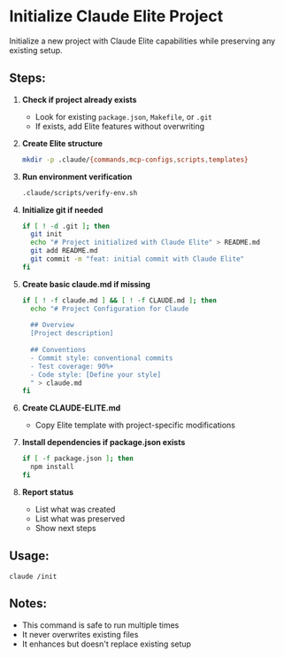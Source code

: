 # Initialize Claude Elite Project

Initialize a new project with Claude Elite capabilities while preserving any existing setup.

## Steps:

1. **Check if project already exists**
   - Look for existing `package.json`, `Makefile`, or `.git`
   - If exists, add Elite features without overwriting

2. **Create Elite structure**
   ```bash
   mkdir -p .claude/{commands,mcp-configs,scripts,templates}
   ```

3. **Run environment verification**
   ```bash
   .claude/scripts/verify-env.sh
   ```

4. **Initialize git if needed**
   ```bash
   if [ ! -d .git ]; then
     git init
     echo "# Project initialized with Claude Elite" > README.md
     git add README.md
     git commit -m "feat: initial commit with Claude Elite"
   fi
   ```

5. **Create basic claude.md if missing**
   ```bash
   if [ ! -f claude.md ] && [ ! -f CLAUDE.md ]; then
     echo "# Project Configuration for Claude
     
     ## Overview
     [Project description]
     
     ## Conventions
     - Commit style: conventional commits
     - Test coverage: 90%+
     - Code style: [Define your style]
     " > claude.md
   fi
   ```

6. **Create CLAUDE-ELITE.md**
   - Copy Elite template with project-specific modifications

7. **Install dependencies if package.json exists**
   ```bash
   if [ -f package.json ]; then
     npm install
   fi
   ```

8. **Report status**
   - List what was created
   - List what was preserved
   - Show next steps

## Usage:
```
claude /init
```

## Notes:
- This command is safe to run multiple times
- It never overwrites existing files
- It enhances but doesn't replace existing setup